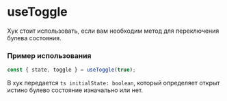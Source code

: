 # useToggle

Хук стоит использовать, если вам необходим метод для переключения булева состояния.

### Пример использования

```ts
const { state, toggle } = useToggle(true);
```

В хук передается `ts initialState: boolean`, который определяет открыт истино булево состояние изначально или нет.
